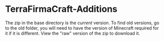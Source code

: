 # TerraFirmaCraft-Additions

The zip in the base directory is the _current_ version. To find old versions, go to the old folder, you will need to have the version of Minecraft required for it if it is different. View the "raw" version of the zip to download it.
